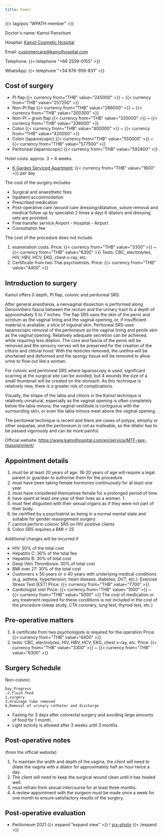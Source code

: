 ```yaml
---
title: Kamol
---
```


{{< tag/pos "WPATH member" >}}

Doctor's name: Kamol Pansritum

Hospital: [Kamol Cosmetic Hospital](https://goo.gl/maps/oMMRQotSXqQSmvC48)

Email: <customercare@kamolhospital.com>

Telephone: {{< telephone "+66 2559-0155" >}}

WhatsApp: {{< telephone "+34 676-956-831" >}}

## Cost of surgery

- PI flap {{< currency from="THB" value="245000" >}} ~ {{< currency from="THB" value="257250" >}}
- Non-PI flap {{< currency from="THB" value="286000" >}} ~ {{< currency from="THB" value="300300" >}}
- Non-PI + groin flap {{< currency from="THB" value="320000" >}} ~ {{< currency from="THB" value="336000" >}}
- Colon {{< currency from="THB" value="400000" >}} ~ {{< currency from="THB" value="420000" >}}
- Colon (laparoscopic) {{< currency from="THB" value="550000" >}} ~ {{< currency from="THB" value="577500" >}}
- Peritoneal (laparoscopic) {{< currency from="THB" value="592800" >}}

Hotel costs: approx. 3 ~ 4 weeks.

- [K Garden Serviced Apartment](https://goo.gl/maps/KgduQ7qAiJ1Rei7d9): {{< currency from="THB" value="1800" >}} per day

The cost of the surgery includes

- Surgical and anaesthetic fees
- Inpatient accommodation
- Prescribed medication
- Post-operative care (wound care dressing/dilatation, suture removal and medical follow up by specialist 2 times a day) 6 dilators and dressing sets are provided.
- Free transfer service Airport - Hospital - Airport
- Consultation fee

The cost of the procedure does not include.

1. examination costs.
   Price: {{< currency from="THB" value="3300" >}} ~ {{< currency from="THB" value="6300" >}}
   Tests: CBC, electrolytes, HIV, HBV, HCV, EKG, chest x-ray, etc.
1. Certificate from two Thai psychiatrists.
   Price: {{< currency from="THB" value="4400" >}}

## Introduction to surgery

Kamol offers 0 depth, PI flap, colonic and peritoneal SRS.

After general anesthesia, a neovaginal dissection is performed along Denonvilliers fascia between the rectum and the urinary tract to a depth of approximately 5 to 7 inches. The flap SRS uses the skin of the penis and scrotum as the vaginal lining and the vaginal opening, or, if insufficient material is available, a slice of inguinal skin. Peritoneal SRS uses laparoscopic removal of the peritoneum as the vaginal lining and penile skin as the vaginal opening. Relatively adequate secretion can be achieved, while requiring less dilation. The core and fascia of the penis will be removed and the sensory nerves will be preserved for the creation of the clitoris and clitoral hood. With the testicles removed, the urethra will be shortened and deformed and the spongy tissue will be removed to allow urine to flow out like a woman.

For colonic and peritoneal SRS where laparoscopy is used, significant scarring at the surgical site can be avoided, but 4 wounds the size of a small thumbnail will be created on the stomach. As this technique is relatively new, there is a greater risk of complications.

Visually, the shape of the labia and clitoris in the Kamol technique is relatively unnatural, especially as the vaginal opening is often completely below the labia minora, the vaginal vestibule is contiguous with the surrounding skin, or even the labia minora meet above the vaginal opening.

The peritoneal technique is recent and there are cases of polyps, atrophy or other sequelae, and the peritoneum is not as malleable, so the dilator has to be passed vigorously and can be more painful.

Official website: <https://www.kamolhospital.com/en/service/MTF-sex-reassignment/>

## Appointment details

1. must be at least 20 years of age. 18-20 years of age will require a legal parent or guardian to authorise them for the procedure.
1. must have been taking female hormones continuously for at least one year.
1. must have considered themselves female for a prolonged period of time.
1. have spent at least one year of their lives as a woman. 1.
1. must feel disgusted with their sexual organs as if they were not part of their body.
1. be certified by a psychiatrist as being in a normal mental state and suitable for gender reassignment surgery
1. cannot perform colonic SRS on HIV positive clients
1. Colon SRS requires a BMI < 25

Additional charges will be incurred if

- HIV: 50% of the total cost
- Hepatitis C: 30% of the total fee
- Hepatitis B: 30% of total cost
- Deep Vein Thrombosis: 30% of total cost
- BMI over 27: 30% of the total cost
- Customers ≥ 50 years or ≥ 40 years with underlying medical conditions (e.g. asthma, hypertension, heart disease, diabetes, DVT, etc.): Exercise Stress Test (EST)
  Price: {{< currency from="THB" value="7700" >}}
- Cardiologist visit
  Price: {{< currency from="THB" value="1000" >}} ~ {{< currency from="THB" value="5000" >}}
  The cost of medication or any treatment required for these conditions is not included in the cost of the procedure (sleep study, CTA coronary, lung test, thyroid test, etc.)

## Pre-operative matters

1. A certificate from two psychologists is required for the operation
   Price: {{< currency from="THB" value="4400" >}}
1. tests: CBC, electrolytes, HIV, HBV, HCV, EKG, chest x-ray, etc.
   Price: {{< currency from="THB" value="3300" >}} ~ {{< currency from="THB" value="6300" >}}

## Surgery Schedule

Non-colonic.
```csv
Day,Progress
-2,fluid food
1,surgery
3,drainage tube removed
6,Removal of urinary catheter and discharge
```

- Fasting for 3 days after colorectal surgery and avoiding large amounts of food for 1 month.
- Light activity is allowed after 3 weeks until 3 months.

## Post-operative notes

(from the official website)

1. To maintain the width and depth of the vagina, the client will need to dilate the vagina with a dilator for approximately half an hour twice a day.
1. The client will need to keep the surgical wound clean until it has healed well.
1. must refrain from sexual intercourse for at least three months.
1. A review appointment with the surgeon must be made once a week for one month to ensure satisfactory results of the surgery.

## Post-operative evaluation

- Peritoneum 2021
  {{< expand "expand view" >}}
  ! [srs-photo](/images/srs/thailand/kamol/post1.jpg)
  {{< /expand >}}
